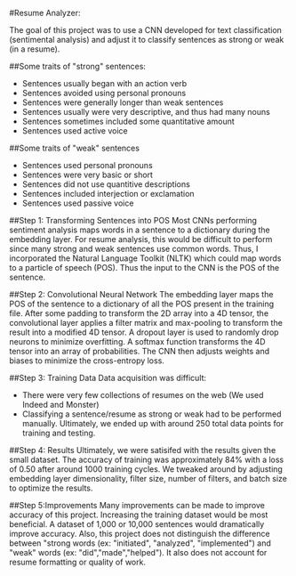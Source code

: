 #Resume Analyzer:

The goal of this project was to use a CNN developed for text classification (sentimental analysis) and adjust it to classify sentences as strong or weak (in a resume).

##Some traits of "strong" sentences:
  * Sentences usually began with an action verb
  * Sentences avoided using personal pronouns
  * Sentences were generally longer than weak sentences
  * Sentences usually were very descriptive, and thus had many nouns
  * Sentences sometimes included some quantitative amount
  * Sentences used active voice
  
##Some traits of "weak" sentences
  * Sentences used personal pronouns
  * Sentences were very basic or short
  * Sentences did not use quantitive descriptions
  * Sentences included interjection or exclamation
  * Sentences used passive voice
  
##Step 1: Transforming Sentences into POS
Most CNNs performing sentiment analysis maps words in a sentence to a dictionary during the embedding layer. For resume analysis, this would be difficult to perform since many strong and weak sentences use common words. Thus, I incorporated the Natural Language Toolkit (NLTK) which could map words to a particle of speech (POS). Thus the input to the CNN is the POS of the sentence. 

##Step 2: Convolutional Neural Network
The embedding layer maps the POS of the sentence to a dictionary of all the POS present in the training file. After some padding to transform the 2D array into a 4D tensor, the convolutional layer applies a filter matrix and max-pooling to transform the result into a modified 4D tensor. A dropout layer is used to randomly drop neurons to minimize overfitting. A softmax function transforms the 4D tensor into an array of probabilities. The CNN then adjusts weights and biases to minimize the cross-entropy loss. 

##Step 3: Training Data
Data acquisition was difficult: 
* There were very few collections of resumes on the web (We used Indeed and Monster) 
* Classifying a sentence/resume as strong or weak had to be performed manually. 
Ultimately, we ended up with around 250 total data points for training and testing. 

##Step 4: Results
Ultimately, we were satisifed with the results given the small dataset. The accuracy of training was approximately 84% with a loss of 0.50 after around 1000 training cycles. We tweaked around by adjusting embedding layer dimensionality, filter size, number of filters, and batch size to optimize the results. 

##Step 5:Improvements
Many improvements can be made to improve accuracy of this project. Increasing the training dataset would be most beneficial. A dataset of 1,000 or 10,000 sentences would dramatically improve accuracy. Also, this project does not distinguish the difference between "strong words (ex: "initiated", "analyzed", "implemented") and "weak" words (ex: "did","made","helped"). It also does not account for resume formatting or quality of work. 
